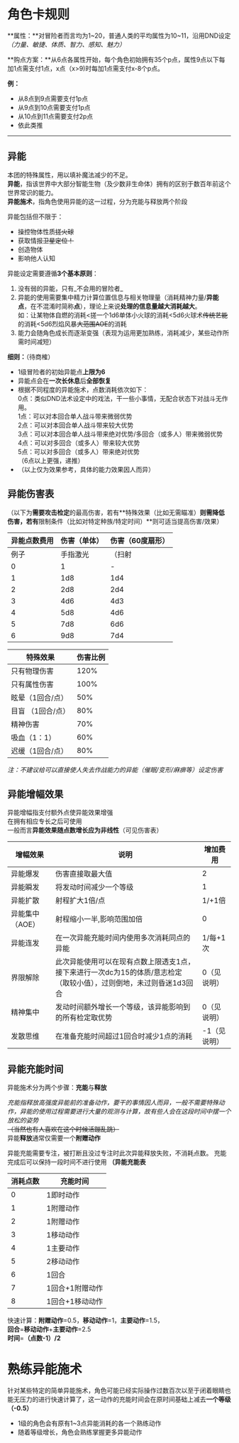 # 角色卡规则

**属性：**对冒险者而言均为1\~20，普通人类的平均属性为10\~11，沿用DND设定  
_（力量、敏捷、体质、智力、感知、魅力）_

**购点方案：**从6点各属性开始，每个角色初始拥有35个p点，属性9点以下每加1点需支付1点，x点（x>9)时每加1点需支付x-8个p点。  

**例：**

- 从8点到9点需要支付1p点
- 从9点到10点需要支付1p点
- 从10点到11点需要支付2p点
- 依此类推

--------------------------------------------------------------------------------

## 异能
本团的特殊属性，用以填补魔法减少的不足。<br>
**异能**，指该世界中大部分智能生物（及少数非生命体）拥有的区别于数百年前这个世界常识的能力。<br>
**异能施术**，指角色使用异能的这一过程，分为充能与释放两个阶段

异能包括但不限于：

- 操控物体性质~~搓火球~~
- 获取情报~~卫星定位！~~
- 创造物体
- 影响他人认知

异能设定需要遵循**3个基本原则**：

1. 没有弱的异能，只有_不会用的冒险者_
2. 异能的使用需要集中精力计算位置信息与相关物理量（消耗精神力量/**异能点**，在不混淆时简称**点**），理论上来说**处理的信息量越大消耗越大**。<br>
  如：让某物体自燃的消耗<搓一个1d6单体小火球的消耗<5d6火球术~~传统艺能~~的消耗<5d6烈焰风暴~~大范围AOE~~的消耗
3. 能力会随角色成长而逐渐变强（表现为运用更加熟练，消耗减少，某些动作所需时间减短）

**细则：**（待商榷）

- 1级冒险者的初始异能点**上限为6**
- 异能点会在**一次长休息**后**全部恢复**
- 根据不同程度的异能施术，点数消耗依次如下：<br>
  0点：类似DND法术设定中的戏法，干一些小事情，无配合状态下对战斗无作用。<br>
  1点：可以对本回合单人战斗带来微弱优势<br>
  2点：可以对本回合单人战斗带来较大优势<br>
  3点：可以对本回合单人战斗带来绝对优势/多回合（或多人）带来微弱优势<br>
  4点：可以对多回合（或多人）带来较大优势<br>
  5点：可以对多回合（或多人）带来绝对优势<br>
  （6点以上更强，递推）
- （以上仅为效果参考，具体的能力效果因人而异）


## 异能伤害表

（以下为**需要攻击检定**的最高伤害，若有**特殊效果（比如无需瞄准）**则需降低伤害，若有**限制条件（比如对特定种族/特定时间）**则可适当提高伤害/效果）

异能点数费用 | 伤害（单体） | 伤害（60度扇形）
------ | ------ | ---------
例子  | 手指激光  |（扫射
0      | 1      | -
1      | 1d8    | 1d4
2      | 2d8    | 2d4
3      | 4d6    | 4d3
4      | 5d8    | 4d6
5      | 7d8    | 6d6
6      | 9d8    | 7d4

特殊效果 | 伤害比例
------|------
只有物理伤害  |120%
只有属性伤害 | 100%
眩晕（1回合/点）  |  50%
目盲 （1回合/点） |  80%
精神伤害  |  70%
吸血（1：1）|60%
迟缓（1回合/点）  |  80%

_注：不建议给可以直接使人失去作战能力的异能（催眠/变形/麻痹等）设定伤害_

## 异能增幅效果
异能增幅指支付额外点使异能效果增强<br>
在拥有相应专长之后可使用<br>
一般而言**异能效果随点数增长应为非线性**（可见伤害表）<br>

增幅效果 | 说明 | 增加费用
--|--|--
异能爆发  | 伤害直接取最大值  |2
异能瞬发  | 将发动时间减少一个等级  |  1
异能扩散  | 射程扩大1倍/点  | 1/+1倍
异能集中（AOE）  | 射程缩小一半,影响范围加倍  |  0
异能连发  | 在一次异能充能时间内使用多次消耗同点的异能  |1/每+1次
界限解除  | 此次异能使用可以在现有点数上限透支1点，接下来进行一次dc为15的体质/意志检定（取较小值），过则倒地，未过则昏迷1d3回合  |0（见说明）
精神集中 | 发动时间额外增长一个等级，该异能影响到的所有检定取优势 | 0（见说明）
发散思维 | 在准备充能时间超过1回合时减少1点的消耗| -1（见说明）

## 异能充能时间
异能施术分为两个步骤：**充能**与**释放**  

_充能指释放高强度异能前的准备动作，要干的事情因人而异，一般不需要特殊动作，异能的使用过程需要进行大量的观测与计算，故有些人会在这段时间中摆一个放松的姿势_  
~~（当然也有人喜欢在这个时候活蹦乱跳）~~  
异能**释放**通常仅需要一个**附赠动作**

异能充能需要专注，被打断且没过专注时此次异能释放失败，不消耗点数。
充能完成后可以保持一段时间不进行使用
**（异能充能表**  

消耗点数  |充能时间  
--|--
0  |  1即时动作
1  |  1附赠动作
2  |  1附赠动作
3  |  1移动动作
4  |  1主要动作
5  |  2移动动作
6  |  1回合
7  |  1回合+1附赠动作
8  |  1回合+1移动动作

快速计算：**附赠动作**=0.5，**移动动作**=1，**主要动作**=1.5，  
**回合**=**移动动作**+**主要动作**=2.5  
**时间**=**（点数-1）/2**

# 熟练异能施术
针对某些特定的简单异能施术，角色可能已经实际操作过数百次以至于闭着眼睛也能无压力的进行快速计算了，这一动作的充能时间会在原时间基础上减去**一个等级（-0.5）**
- 1级的角色会有原有1~3点异能消耗的各一个熟练动作
- 随着等级增长，角色会熟练掌握更多异能动作